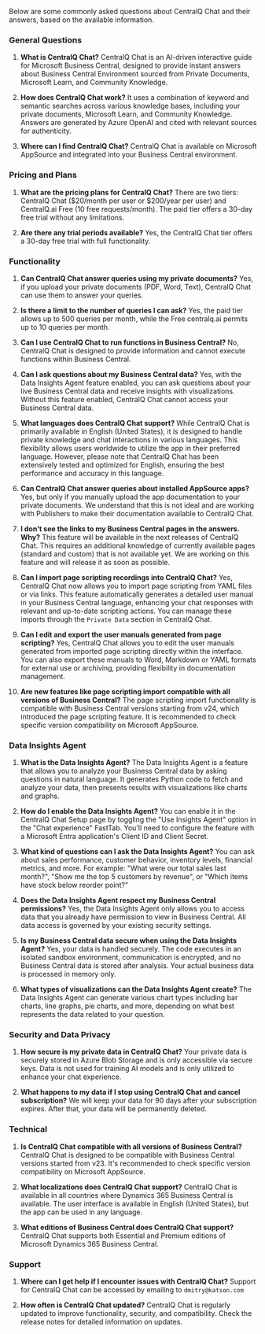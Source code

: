 Below are some commonly asked questions about CentralQ Chat and their answers, based on the available information.

### General Questions

1. **What is CentralQ Chat?**
   CentralQ Chat is an AI-driven interactive guide for Microsoft Business Central, designed to provide instant answers about Business Central Environment sourced from Private Documents, Microsoft Learn, and Community Knowledge.

2. **How does CentralQ Chat work?**
   It uses a combination of keyword and semantic searches across various knowledge bases, including your private documents, Microsoft Learn, and Community Knowledge. Answers are generated by Azure OpenAI and cited with relevant sources for authenticity.

3. **Where can I find CentralQ Chat?**
   CentralQ Chat is available on Microsoft AppSource and integrated into your Business Central environment.

### Pricing and Plans

1. **What are the pricing plans for CentralQ Chat?**
   There are two tiers: CentralQ Chat ($20/month per user or $200/year per user) and CentralQ.ai Free (10 free requests/month). The paid tier offers a 30-day free trial without any limitations.

2. **Are there any trial periods available?**
   Yes, the CentralQ Chat tier offers a 30-day free trial with full functionality.

### Functionality

1. **Can CentralQ Chat answer queries using my private documents?**
   Yes, if you upload your private documents (PDF, Word, Text), CentralQ Chat can use them to answer your queries.

2. **Is there a limit to the number of queries I can ask?**
   Yes, the paid tier allows up to 500 queries per month, while the Free centralq.ai permits up to 10 queries per month.

3. **Can I use CentralQ Chat to run functions in Business Central?**
   No, CentralQ Chat is designed to provide information and cannot execute functions within Business Central.

4. **Can I ask questions about my Business Central data?**
   Yes, with the Data Insights Agent feature enabled, you can ask questions about your live Business Central data and receive insights with visualizations. Without this feature enabled, CentralQ Chat cannot access your Business Central data.

5. **What languages does CentralQ Chat support?**
   While CentralQ Chat is primarily available in English (United States), it is designed to handle private knowledge and chat interactions in various languages. This flexibility allows users worldwide to utilize the app in their preferred language. However, please note that CentralQ Chat has been extensively tested and optimized for English, ensuring the best performance and accuracy in this language. 

6. **Can CentralQ Chat answer queries about installed AppSource apps?**
   Yes, but only if you manually upload the app documentation to your private documents. We understand that this is not ideal and are working with Publishers to make their documentation available to CentralQ Chat.

7. **I don't see the links to my Business Central pages in the answers. Why?**
   This feature will be available in the next releases of CentralQ Chat. This requires an additional knowledge of currently available pages (standard and custom) that is not available yet. We are working on this feature and will release it as soon as possible.

8. **Can I import page scripting recordings into CentralQ Chat?**
Yes, CentralQ Chat now allows you to import page scripting from YAML files or via links. This feature automatically generates a detailed user manual in your Business Central language, enhancing your chat responses with relevant and up-to-date scripting actions. You can manage these imports through the `Private Data` section in CentralQ Chat.

9. **Can I edit and export the user manuals generated from page scripting?**
Yes, CentralQ Chat allows you to edit the user manuals generated from imported page scripting directly within the interface. You can also export these manuals to Word, Markdown or YAML formats for external use or archiving, providing flexibility in documentation management.

10. **Are new features like page scripting import compatible with all versions of Business Central?**
The page scripting import functionality is compatible with Business Central versions starting from v24, which introduced the page scripting feature. It is recommended to check specific version compatibility on Microsoft AppSource.

### Data Insights Agent

1. **What is the Data Insights Agent?**
   The Data Insights Agent is a feature that allows you to analyze your Business Central data by asking questions in natural language. It generates Python code to fetch and analyze your data, then presents results with visualizations like charts and graphs.

2. **How do I enable the Data Insights Agent?**
   You can enable it in the CentralQ Chat Setup page by toggling the "Use Insights Agent" option in the "Chat experience" FastTab. You'll need to configure the feature with a Microsoft Entra application's Client ID and Client Secret.

3. **What kind of questions can I ask the Data Insights Agent?**
   You can ask about sales performance, customer behavior, inventory levels, financial metrics, and more. For example: "What were our total sales last month?", "Show me the top 5 customers by revenue", or "Which items have stock below reorder point?"

4. **Does the Data Insights Agent respect my Business Central permissions?**
   Yes, the Data Insights Agent only allows you to access data that you already have permission to view in Business Central. All data access is governed by your existing security settings.

5. **Is my Business Central data secure when using the Data Insights Agent?**
   Yes, your data is handled securely. The code executes in an isolated sandbox environment, communication is encrypted, and no Business Central data is stored after analysis. Your actual business data is processed in memory only.

6. **What types of visualizations can the Data Insights Agent create?**
   The Data Insights Agent can generate various chart types including bar charts, line graphs, pie charts, and more, depending on what best represents the data related to your question.

### Security and Data Privacy

1. **How secure is my private data in CentralQ Chat?**
   Your private data is securely stored in Azure Blob Storage and is only accessible via secure keys. Data is not used for training AI models and is only utilized to enhance your chat experience.

2. **What happens to my data if I stop using CentralQ Chat and cancel subscription?**
   We will keep your data for 90 days after your subscription expires. After that, your data will be permanently deleted.

### Technical

1. **Is CentralQ Chat compatible with all versions of Business Central?**
   CentralQ Chat is designed to be compatible with Business Central versions started from v23. It's recommended to check specific version compatibility on Microsoft AppSource.

2. **What localizations does CentralQ Chat support?**
   CentralQ Chat is available in all countries where Dynamics 365 Business Central is available. The user interface is available in English (United States), but the app can be used in any language.

3. **What editions of Business Central does CentralQ Chat support?**
   CentralQ Chat supports both Essential and Premium editions of Microsoft Dynamics 365 Business Central.

### Support

1. **Where can I get help if I encounter issues with CentralQ Chat?**
   Support for CentralQ Chat can be accessed by emailing to `dmitry@katson.com`

2. **How often is CentralQ Chat updated?**
   CentralQ Chat is regularly updated to improve functionality, security, and compatibility. Check the release notes for detailed information on updates.